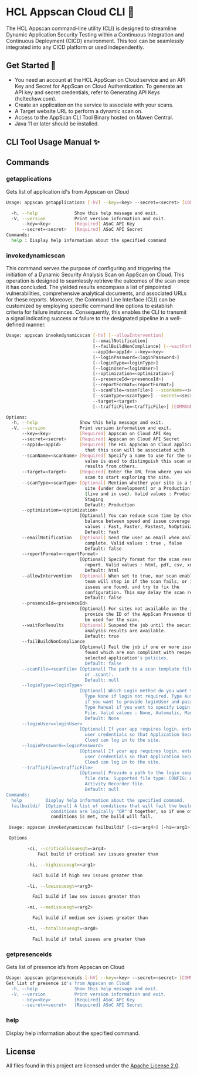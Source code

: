 # HCL Appscan Cloud CLI 📝  

  The HCL Appscan command-line utility (CLI) is designed to streamline Dynamic Application Security Testing within a Continuous Integration and Continuous Deployment (CICD) environment. This tool can be seamlessly integrated into any CICD platform or used independently.  
  
## Get Started 🚀  

- You need an account at the HCL AppScan on Cloud service and an API Key and Secret for AppScan on Cloud Authentication. To generate an API key and secret credentials, refer to Generating API Keys (hcltechsw.com).
- Create an application on the service to associate with your scans.
- A Target website URL to perform a dynamic scan on.
- Access to the AppScan CLI Tool Binary hosted on Maven Central.
- Java 11 or later should be installed.

## CLI Tool Usage Manual  ✨

## Commands

### getapplications

Gets list of application id's from Appscan on Cloud

~~~bash  
Usage: appscan getapplications [-hV] --key=<key> --secret=<secret> [COMMAND]

  -h, --help              Show this help message and exit.
  -V, --version           Print version information and exit.
      --key=<key>         [Required] ASoC API Key
      --secret=<secret>   [Required] ASoC API Secret
Commands:
  help : Display help information about the specified command
~~~

### invokedynamicscan

This command serves the purpose of configuring and triggering the initiation of a Dynamic Security Analysis Scan on AppScan on Cloud. This operation is designed to seamlessly retrieve the outcomes of the scan once it has concluded. The yielded results encompass a list of pinpointed vulnerabilities, comprehensive analytical documents, and associated URLs for these reports. Moreover, the Command Line Interface (CLI) can be customized by employing specific command line options to establish criteria for failure instances. Consequently, this enables the CLI to transmit a signal indicating success or failure to the designated pipeline in a well-defined manner.

~~~bash  
Usage: appscan invokedynamicscan [-hV] [--allowIntervention]
                                 [--emailNotification]
                                 [--failBuildNonCompliance] [--waitForResults]
                                 --appId=<appId> --key=<key>
                                 [--loginPassword=<loginPassword>]
                                 [--loginType=<loginType>]
                                 [--loginUser=<loginUser>]
                                 [--optimization=<optimization>]
                                 [--presenceId=<presenceId>]
                                 [--reportFormat=<reportFormat>]
                                 [--scanFile=<scanFile>] --scanName=<scanName>
                                 [--scanType=<scanType>] --secret=<secret>
                                 --target=<target>
                                 [--trafficFile=<trafficFile>] [COMMAND]

Options:
  -h, --help                Show this help message and exit.
  -V, --version             Print version information and exit.
      --key=<key>           [Required] Appscan on Cloud API Key
      --secret=<secret>     [Required] Appscan on Cloud API Secret
      --appId=<appId>       [Required] The HCL AppScan on Cloud application
                              that this scan will be associated with
      --scanName=<scanName> [Required] Specify a name to use for the scan. This
                              value is used to distinguish this scan and its
                              results from others.
      --target=<target>     [Required] Enter the URL from where you want the
                              scan to start exploring the site.
      --scanType=<scanType> [Optional] Mention whether your site is a Staging
                              site (under development) or a Production site
                              (live and in use). Valid values : Production,
                              Staging
                              Default: Production
      --optimization=<optimization>
                            [Optional] You can reduce scan time by choosing a
                              balance between speed and issue coverage. Valid
                              values : Fast, Faster, Fastest, NoOptimization
                              Default: fast
      --emailNotification   [Optional] Send the user an email when analysis is
                              complete. Valid values : true , false
                              Default: false
      --reportFormat=<reportFormat>
                            [Optional] Specify format for the scan result
                              report. Valid values : html, pdf, csv, xml.
                              Default: html
      --allowIntervention   [Optional] When set to true, our scan enablement
                              team will step in if the scan fails, or if no
                              issues are found, and try to fix the
                              configuration. This may delay the scan result.
                              Default: false
      --presenceId=<presenceId>
                            [Optional] For sites not available on the internet,
                              provide the ID of the AppScan Presence that can
                              be used for the scan.
      --waitForResults      [Optional] Suspend the job until the security
                              analysis results are available.
                              Default: true
      --failBuildNonCompliance
                            [Optional] Fail the job if one or more issues are
                              found which are non compliant with respect to the
                              selected application's policies.
                              Default: false
      --scanFile=<scanFile> [Optional] The path to a scan template file (.scan
                              or .scant).
                              Default: null
      --loginType=<loginType>
                            [Optional] Which Login method do you want to use?
                              Type None if login not required. Type Automatic
                              if you want to provide loginUser and password.
                              Type Manual if you want to specify Login Sequence
                              File. Valid values : None, Automatic, Manual
                              Default: None
      --loginUser=<loginUser>
                            [Optional] If your app requires login, enter valid
                              user credentials so that Application Security on
                              Cloud can log in to the site.
      --loginPassword=<loginPassword>
                            [Optional] If your app requires login, enter valid
                              user credentials so that Application Security on
                              Cloud can log in to the site.
      --trafficFile=<trafficFile>
                            [Optional] Provide a path to the login sequence
                              file data. Supported file type: CONFIG: AppScan
                              Activity Recorder file.
                              Default: null
Commands:
  help         Display help information about the specified command.
  failbuildif  [Optional] A list of conditions that will fail the build. These
                 conditions are logically "OR"'d together, so if one of the
                 conditions is met, the build will fail.

 Usage: appscan invokedynamicscan failbuildif [-ci=<arg4>] [-hi=<arg1>] [-li=<arg3>] [-mi=<arg2>] [-ti=<arg0>] 

 Options 

        -ci, --criticalissuesgt=<arg4> 
            Fail build if critical sev issues greater than 

        -hi, --highissuesgt=<arg1> 

          Fail build if high sev issues greater than 

        -li, --lowissuesgt=<arg3> 

          Fail build if low sev issues greater than 

        -mi, --medissuesgt=<arg2> 

          Fail build if medium sev issues greater than 

        -ti, --totalissuesgt=<arg0> 

          Fail build if total issues are greater than 
~~~

### getpresenceids

Gets list of presence id’s from Appscan on Cloud

~~~bash
Usage: appscan getpresenceids [-hV] --key=<key> --secret=<secret> [COMMAND]
Get list of presence id's from Appscan on Cloud
  -h, --help              Show this help message and exit.
  -V, --version           Print version information and exit.
      --key=<key>         [Required] ASoC API Key
      --secret=<secret>   [Required] ASoC API Secret
~~~

### help

Display help information about the specified command.

## License

All files found in this project are licensed under the [Apache License 2.0](LICENSE).